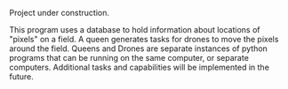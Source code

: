 Project under construction.

This program uses a database to hold information about locations of "pixels" on a field. A queen generates tasks for drones to move the pixels around the field.
Queens and Drones are separate instances of python programs that can be running on the same computer, or separate computers.
Additional tasks and capabilities will be implemented in the future.
